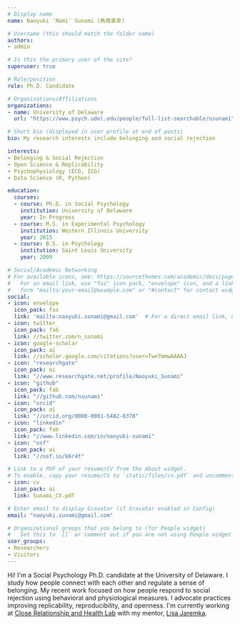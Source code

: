 ```yaml
---
# Display name
name: Naoyuki 'Nami' Sunami (角南直幸)

# Username (this should match the folder name)
authors:
- admin

# Is this the primary user of the site?
superuser: true

# Role/position
role: Ph.D. Candidate

# Organizations/Affiliations
organizations:
- name: University of Delaware
  url: "https://www.psych.udel.edu/people/full-list-searchable/nsunami"

# Short bio (displayed in user profile at end of posts)
bio: My research interests include belonging and social rejection

interests:
- Belonging & Social Rejection
- Open Science & Replicability
- Psychophysiology (ECG, ICG)
- Data Science (R, Python)

education:
  courses:
  - course: Ph.D. in Social Psychology
    institution: University of Delaware
    year: In Progress
  - course: M.S. in Experimental Psychology
    institution: Western Illinois University
    year: 2015
  - course: B.S. in Psychology
    institution: Saint Louis University
    year: 2009

# Social/Academic Networking
# For available icons, see: https://sourcethemes.com/academic/docs/page-builder/#icons
#   For an email link, use "fas" icon pack, "envelope" icon, and a link in the
#   form "mailto:your-email@example.com" or "#contact" for contact widget.
social:
- icon: envelope
  icon_pack: fas
  link: 'mailto:naoyuki.sunami@gmail.com'  # For a direct email link, use "mailto:test@example.org".
- icon: twitter
  icon_pack: fab
  link: //twitter.com/n_sunami
- icon: google-scholar
  icon_pack: ai
  link: //scholar.google.com/citations?user=Twe7mmwAAAAJ
- icon: "researchgate"
  icon_pack: ai
  link: "//www.researchgate.net/profile/Naoyuki_Sunami"
- icon: "github"
  icon_pack: fab
  link: "//github.com/nsunami"
- icon: "orcid"
  icon_pack: ai
  link: "//orcid.org/0000-0001-5482-8370"
- icon: "linkedin"
  icon_pack: fab
  link: "//www.linkedin.com/in/naoyuki-sunami"
- icon: "osf"
  icon_pack: ai
  link: "//osf.io/k6r4t"

# Link to a PDF of your resume/CV from the About widget.
# To enable, copy your resume/CV to `static/files/cv.pdf` and uncomment the lines below.
- icon: cv
  icon_pack: ai
  link: Sunami_CV.pdf

# Enter email to display Gravatar (if Gravatar enabled in Config)
email: "naoyuki.sunami@gmail.com"

# Organizational groups that you belong to (for People widget)
#   Set this to `[]` or comment out if you are not using People widget.
user_groups:
- Researchers
- Visitors
---
```


Hi! I'm a Social Psychology Ph.D. candidate at the University of Delaware. I study how people connect with each other and regulate a sense of belonging. My recent work focused on how people respond to social rejection using behavioral and physiological measures. I advocate practices improving replicability, reproducibility, and openness.  I'm currently working at [Close Relationship and Health Lab](http://projectclose.com/) with my mentor, [Lisa Jaremka](http://lisajaremka.com/).
